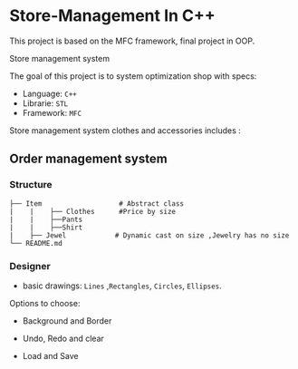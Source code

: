 # Store-Management In C++
This project is based on the MFC framework, final project in OOP.

Store management system

The goal of this project is to system optimization shop with specs:
* Language: `C++` 
* Librarie: `STL` 
* Framework: `MFC` 


Store management system clothes and accessories includes :

## Order management system


### Structure

    ├── Item                   # Abstract class
    |    |    ├── Clothes      #Price by size
    |    |    ├──Pants                     
    |    |    ├──Shirt         
    |    ├── Jewel            # Dynamic cast on size ,Jewelry has no size
    └── README.md

 
### Designer
- basic drawings: `Lines` ,`Rectangles`, `Circles`, `Ellipses`. 

 Options to choose:

* Background and Border

* Undo, Redo and clear

* Load and Save
